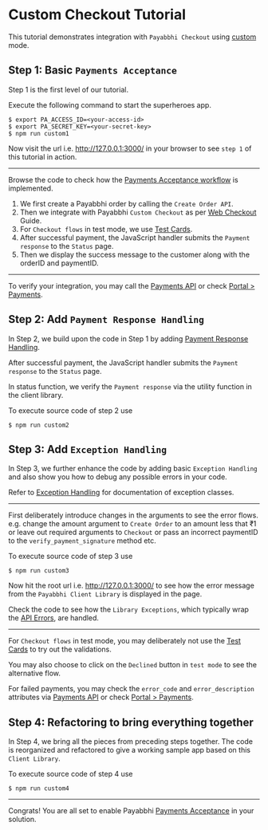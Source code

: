 # Custom Checkout Tutorial

This tutorial demonstrates integration with `Payabbhi Checkout` using [custom](https://payabbhi.com/docs/checkout/#custom-checkout) mode.

## Step 1: Basic `Payments Acceptance`

Step 1 is the first level of our tutorial.

Execute the following command to start the superheroes app.

```shell
$ export PA_ACCESS_ID=<your-access-id>
$ export PA_SECRET_KEY=<your-secret-key>
$ npm run custom1
```
Now visit the url i.e. http://127.0.0.1:3000/ in your browser to see `step 1` of this tutorial in action.

------

Browse the code to check how the [Payments Acceptance workflow](https://payabbhi.com/docs/integration) is implemented.

1. We first create a Payabbhi order by calling the `Create Order API`.
2. Then we integrate with Payabbhi `Custom Checkout` as per [Web Checkout](https://payabbhi.com/docs/checkout) Guide.
3. For `Checkout flows` in test mode, we use [Test Cards](https://payabbhi.com/docs/sandbox).
4. After successful payment, the JavaScript handler submits the `Payment response` to the `Status` page.
5. Then we display the success message to the customer along with the orderID and paymentID.

----

To verify your integration, you may call the [Payments API](https://payabbhi.com/docs/api/#payments) or check [Portal > Payments](https://payabbhi.com/portal/payments).

## Step 2: Add `Payment Response Handling`

In Step 2, we build upon the code in Step 1 by adding [Payment Response Handling](https://payabbhi.com/docs/integration/#verification-of-payment-response).

After successful payment, the JavaScript handler submits the `Payment response` to the `Status` page.

In status function, we verify the `Payment response` via the utility function in the client library.

To execute source code of step 2 use
```shell
$ npm run custom2
```


## Step 3: Add `Exception Handling`

In Step 3, we further enhance the code by adding basic `Exception Handling` and also show you how to debug any possible errors in your code.

Refer to [Exception Handling](https://payabbhi.com/docs/api/?python#errors) for documentation of exception classes.

----

First deliberately introduce changes in the arguments to see the error flows.
e.g. change the amount argument to `Create Order` to an amount less that ₹1 or leave out required arguments to `Checkout` or pass an incorrect paymentID to the `verify_payment_signature` method etc.

To execute source code of step 3 use
```shell
$ npm run custom3
```

Now hit the root url i.e. http://127.0.0.1:3000/ to see how the error message from the `Payabbhi Client Library` is displayed in the page.

Check the code to see how the `Library Exceptions`, which typically wrap the [API Errors](https://payabbhi.com/docs/api#errors), are handled.

-----

For `Checkout flows` in test mode, you may deliberately not use the [Test Cards](https://payabbhi.com/docs/sandbox) to try out the validations.

You may also choose to click on the `Declined` button in `test mode` to see the alternative flow.

For failed payments, you may check the `error_code` and `error_description` attributes via [Payments API](https://payabbhi.com/docs/api/#payments) or check [Portal > Payments](https://payabbhi.com/portal/payments).


## Step 4: Refactoring to bring everything together

In Step 4, we bring all the pieces from preceding steps together. The code is reorganized and refactored to give a working sample app based on this `Client Library`.

To execute source code of step 4 use
```shell
$ npm run custom4
```


-----

Congrats! You are all set to enable Payabbhi [Payments Acceptance](https://payabbhi.com/docs/integration) in your solution.
